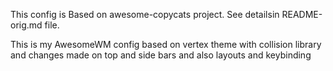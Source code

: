 This config is Based on awesome-copycats project. See detailsin README-orig.md file.

This is my AwesomeWM config based on vertex theme with collision library
and changes made on top and side bars and also layouts and keybinding
